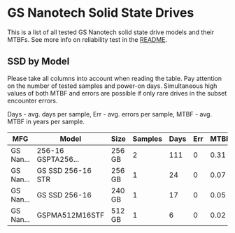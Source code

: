 GS Nanotech Solid State Drives
==============================

This is a list of all tested GS Nanotech solid state drive models and their MTBFs. See
more info on reliability test in the [README](https://github.com/linuxhw/SMART).

SSD by Model
------------

Please take all columns into account when reading the table. Pay attention on the
number of tested samples and power-on days. Simultaneous high values of both MTBF
and errors are possible if only rare drives in the subset encounter errors.

Days - avg. days per sample,
Err  - avg. errors per sample,
MTBF - avg. MTBF in years per sample.

| MFG       | Model              | Size   | Samples | Days  | Err   | MTBF |
|-----------|--------------------|--------|---------|-------|-------|------|
| GS Nan... | 256-16 GSPTA256... | 256 GB | 2       | 111   | 0     | 0.31   |
| GS Nan... | GS SSD 256-16 STR  | 256 GB | 1       | 24    | 0     | 0.07   |
| GS Nan... | GS SSD 256-16      | 240 GB | 1       | 17    | 0     | 0.05   |
| GS Nan... | GSPMA512M16STF     | 512 GB | 1       | 6     | 0     | 0.02   |
